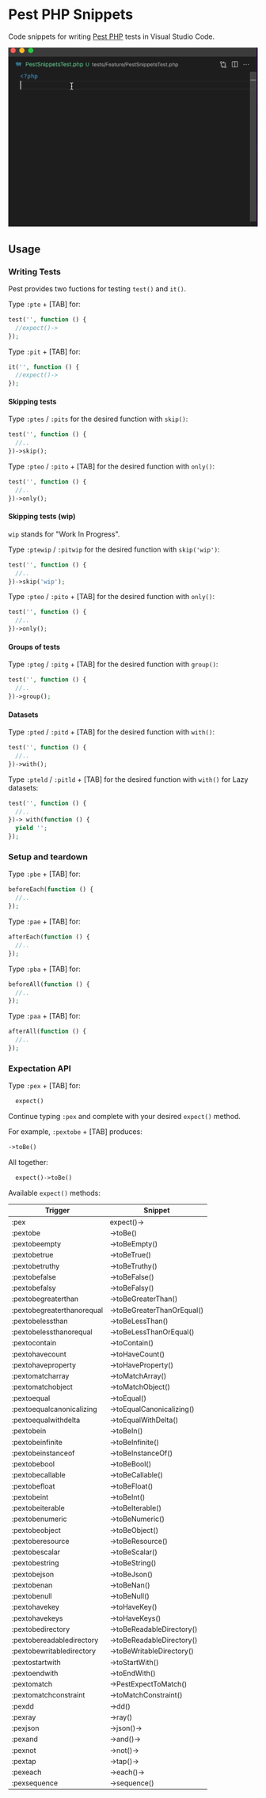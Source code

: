 # Pest PHP Snippets

Code snippets for writing [Pest PHP](https://pestphp.com/) tests in Visual Studio Code.

![Screenshot](https://github.com/dansysanalyst/pest-snippets/raw/main/images/screenshot.gif)

## Usage

### Writing Tests

Pest provides two fuctions for testing `test()` and `it()`.

Type `:pte` + [TAB] for:

```php
test('', function () {
  //expect()->
});
```

Type `:pit` + [TAB] for:

```php
it('', function () {
  //expect()->
});
```

#### Skipping tests

Type `:ptes` / `:pits` for the desired function with `skip()`:

```php
test('', function () {
  //..
})->skip();
```

Type `:pteo` / `:pito` + [TAB] for the desired function with `only()`:

```php
test('', function () {
  //..
})->only();
```

#### Skipping tests (wip)

`wip` stands for "Work In Progress".
 
Type `:ptewip` / `:pitwip` for the desired function with `skip('wip')`:

```php
test('', function () {
  //..
})->skip('wip');
```

Type `:pteo` / `:pito` + [TAB] for the desired function with `only()`:

```php
test('', function () {
  //..
})->only();
```

#### Groups of tests

Type `:pteg` / `:pitg`  + [TAB] for the desired function with `group()`:

```php
test('', function () {
  //..
})->group();
```

#### Datasets

Type `:pted` / `:pitd`  + [TAB] for the desired function with `with()`:

```php
test('', function () {
  //..
})->with();
```

Type `:pteld` / `:pitld` + [TAB] for the desired function with `with()` for Lazy datasets:

```php
test('', function () {
  //..
})-> with(function () {
  yield '';
});
```

### Setup and teardown

Type `:pbe` + [TAB] for:

```php
beforeEach(function () {
  //..
});
```

Type `:pae` + [TAB] for:

```php
afterEach(function () {
  //..
});
```

Type `:pba` + [TAB] for:

```php
beforeAll(function () {
  //..
});
```

Type `:paa` + [TAB] for:

```php
afterAll(function () {
  //..
});
```

### Expectation API

Type `:pex` + [TAB] for:

```php
  expect()
```

Continue typing `:pex` and complete with your desired `expect()` method.

For example, `:pextobe` + [TAB] produces:

```php
->toBe()
```

All together:

```php
  expect()->toBe()
```


Available `expect()` methods:

| Trigger  | Snippet          |
| -------- | ---------------- |
| :pex | expect()-> |
| :pextobe | ->toBe() |
| :pextobeempty | ->toBeEmpty() |
| :pextobetrue | ->toBeTrue() |
| :pextobetruthy | ->toBeTruthy() |
| :pextobefalse | ->toBeFalse() |
| :pextobefalsy | ->toBeFalsy() |
| :pextobegreaterthan | ->toBeGreaterThan() |
| :pextobegreaterthanorequal | ->toBeGreaterThanOrEqual() |
| :pextobelessthan | ->toBeLessThan() |
| :pextobelessthanorequal | ->toBeLessThanOrEqual() |
| :pextocontain | ->toContain() |
| :pextohavecount | ->toHaveCount() |
| :pextohaveproperty | ->toHaveProperty() |
| :pextomatcharray | ->toMatchArray() |
| :pextomatchobject | ->toMatchObject() |
| :pextoequal | ->toEqual() |
| :pextoequalcanonicalizing | ->toEqualCanonicalizing() |
| :pextoequalwithdelta | ->toEqualWithDelta() |
| :pextobein | ->toBeIn() |
| :pextobeinfinite | ->toBeInfinite() |
| :pextobeinstanceof | ->toBeInstanceOf() |
| :pextobebool | ->toBeBool() |
| :pextobecallable | ->toBeCallable() |
| :pextobefloat | ->toBeFloat() |
| :pextobeint | ->toBeInt() |
| :pextobeiterable | ->toBeIterable() |
| :pextobenumeric | ->toBeNumeric() |
| :pextobeobject | ->toBeObject() |
| :pextoberesource | ->toBeResource() |
| :pextobescalar | ->toBeScalar() |
| :pextobestring | ->toBeString() |
| :pextobejson | ->toBeJson() |
| :pextobenan | ->toBeNan() |
| :pextobenull | ->toBeNull() |
| :pextohavekey | ->toHaveKey() |
| :pextohavekeys | ->toHaveKeys() |
| :pextobedirectory | ->toBeReadableDirectory() |
| :pextobereadabledirectory | ->toBeReadableDirectory() |
| :pextobewritabledirectory | ->toBeWritableDirectory() |
| :pextostartwith | ->toStartWith() |
| :pextoendwith | ->toEndWith() |
| :pextomatch | ->PestExpectToMatch() |
| :pextomatchconstraint | ->toMatchConstraint() |
| :pexdd | ->dd() |
| :pexray | ->ray()|
| :pexjson | ->json()-> |
| :pexand | ->and()-> |
| :pexnot | ->not()-> |
| :pextap| ->tap()-> |
| :pexeach | ->each()-> |
| :pexsequence | ->sequence() |
